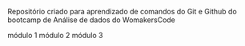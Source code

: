 Repositório criado para aprendizado de comandos do Git e Github do bootcamp de Análise de dados do WomakersCode


módulo 1
módulo 2 
módulo 3